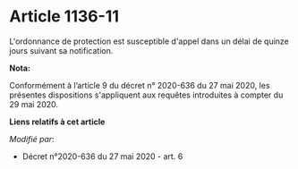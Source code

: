 # Article 1136-11

L'ordonnance de protection est susceptible d'appel dans un délai de quinze jours suivant sa notification.

**Nota:**

Conformément à l’article 9 du décret n° 2020-636 du 27 mai 2020, les présentes dispositions s'appliquent aux requêtes
introduites à compter du 29 mai 2020.

**Liens relatifs à cet article**

_Modifié par_:

  - Décret n°2020-636 du 27 mai 2020 - art. 6
